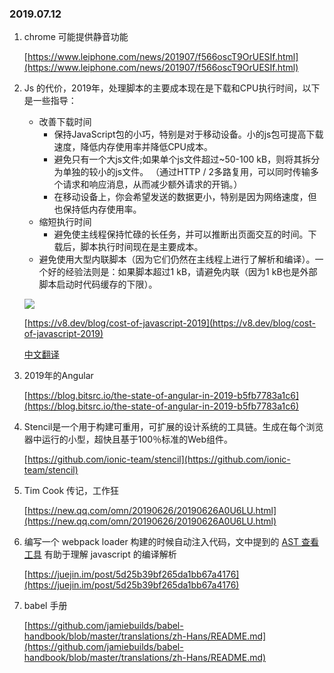 ### 2019.07.12

1. chrome 可能提供静音功能

	[https://www.leiphone.com/news/201907/f566oscT9OrUESIf.html](https://www.leiphone.com/news/201907/f566oscT9OrUESIf.html)

2. Js 的代价，2019年，处理脚本的主要成本现在是下载和CPU执行时间，以下是一些指导：

	- 改善下载时间
		- 保持JavaScript包的小巧，特别是对于移动设备。小的js包可提高下载速度，降低内存使用率并降低CPU成本。
		- 避免只有一个大js文件;如果单个js文件超过~50-100 kB，则将其拆分为单独的较小的js文件。 （通过HTTP / 2多路复用，可以同时传输多个请求和响应消息，从而减少额外请求的开销。）
		- 在移动设备上，你会希望发送的数据更小，特别是因为网络速度，但也保持低内存使用率。
	- 缩短执行时间
		- 避免使主线程保持忙碌的长任务，并可以推断出页面交互的时间。下载后，脚本执行时间现在是主要成本。
	- 避免使用大型内联脚本（因为它们仍然在主线程上进行了解析和编译）。一个好的经验法则是：如果脚本超过1 kB，请避免内联（因为1 kB也是外部脚本启动时代码缓存的下限）。

	![](https://cdn.sinaimg.cn.52ecy.cn/large/005BYqpgly1g4tp151s7vj30dw08b3z1.jpg)

	[https://v8.dev/blog/cost-of-javascript-2019](https://v8.dev/blog/cost-of-javascript-2019)

	[中文翻译](https://mp.weixin.qq.com/s/IbjY4HLDiUZGz5tAhqeaIw)

3. 2019年的Angular

	[https://blog.bitsrc.io/the-state-of-angular-in-2019-b5fb7783a1c6](https://blog.bitsrc.io/the-state-of-angular-in-2019-b5fb7783a1c6)

4. Stencil是一个用于构建可重用，可扩展的设计系统的工具链。生成在每个浏览器中运行的小型，超快且基于100％标准的Web组件。

	[https://github.com/ionic-team/stencil](https://github.com/ionic-team/stencil)

5. Tim Cook 传记，工作狂

	[https://new.qq.com/omn/20190626/20190626A0U6LU.html](https://new.qq.com/omn/20190626/20190626A0U6LU.html)

6. 编写一个 webpack loader 构建的时候自动注入代码，文中提到的 [AST 查看工具](https://astexplorer.net/#/Z1exs6BWMq) 有助于理解 javascript 的编译解析

	[https://juejin.im/post/5d25b39bf265da1bb67a4176](https://juejin.im/post/5d25b39bf265da1bb67a4176)

7. babel 手册

	[https://github.com/jamiebuilds/babel-handbook/blob/master/translations/zh-Hans/README.md](https://github.com/jamiebuilds/babel-handbook/blob/master/translations/zh-Hans/README.md)
